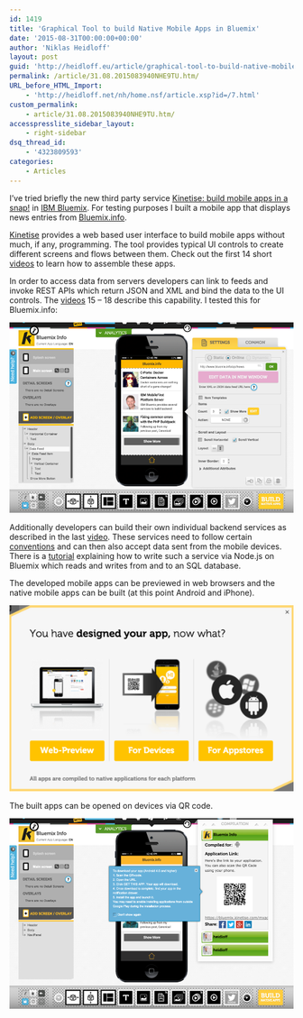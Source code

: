 ```yaml
---
id: 1419
title: 'Graphical Tool to build Native Mobile Apps in Bluemix'
date: '2015-08-31T00:00:00+00:00'
author: 'Niklas Heidloff'
layout: post
guid: 'http://heidloff.eu/article/graphical-tool-to-build-native-mobile-apps-in-bluemix/'
permalink: /article/31.08.2015083940NHE9TU.htm/
URL_before_HTML_Import:
    - 'http://heidloff.net/nh/home.nsf/article.xsp?id=/7.html'
custom_permalink:
    - article/31.08.2015083940NHE9TU.htm/
accesspresslite_sidebar_layout:
    - right-sidebar
dsq_thread_id:
    - '4323809593'
categories:
    - Articles
---
```


 I’ve tried briefly the new third party service [Kinetise: build mobile apps in a snap!](https://console.ng.bluemix.net/catalog/kinetise-build-mobile-apps-in-a-snap/) in [IBM Bluemix](https://bluemix.net/). For testing purposes I built a mobile app that displays news entries from [Bluemix.info](http://bluemix.info/).

[Kinetise](https://www.kinetise.com/help/learn-more) provides a web based user interface to build mobile apps without much, if any, programming. The tool provides typical UI controls to create different screens and flows between them. Check out the first 14 short [videos](https://helpcenter.kinetise.com/video-tutorials) to learn how to assemble these apps.

 In order to access data from servers developers can link to feeds and invoke REST APIs which return JSON and XML and bind the data to the UI controls. The [videos](https://helpcenter.kinetise.com/video-tutorials) 15 – 18 describe this capability. I tested this for Bluemix.info:

![image](/assets/img/2015/08/kinetise1.png)

 Additionally developers can build their own individual backend services as described in the last [video](https://helpcenter.kinetise.com/video-tutorials). These services need to follow certain [conventions](https://helpcenter.kinetise.com/backend-developers) and can then also accept data sent from the mobile devices. There is a [tutorial](https://bluemix.kinetise.com/bluemix_tutorial.html) explaining how to write such a service via Node.js on Bluemix which reads and writes from and to an SQL database.

 The developed mobile apps can be previewed in web browsers and the native mobile apps can be built (at this point Android and iPhone).

![image](/assets/img/2015/08/kinetise2.png)

 The built apps can be opened on devices via QR code.

![image](/assets/img/2015/08/kinetise3.png)